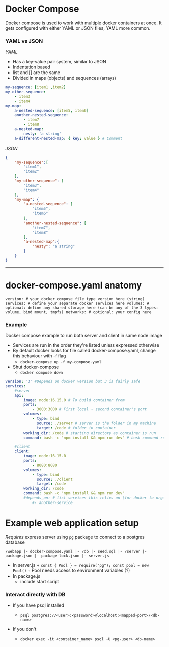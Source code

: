 # Docker Compose
Docker compose is used to work with multiple docker containers at once. It gets configured with either YAML or JSON files, YAML more common. 

### YAML vs JSON

*YAML*
- Has a key-value pair system, similar to JSON
- Indentation based
- list and [] are the same
- Divided in maps (objects) and sequences (arrays)
```yml
my-sequence: [item1 ,item2]
my-other-sequence:
	- item3
	- item4
my-map: 
	a-nested-sequence: [item5, item6]
	another-nested-sequence:
		- item7
		- item8
	a-nested-map:
		nesty: 'a string'
	a-different-nested-map: { key: value } # Comment

```

*JSON*
```json
{
	"my-sequence":[
		"item1",
		"item2"
	],
	"my-other-sequence": [
		"item3",
		"item4"
	],
	"my-map": {
		"a-nested-sequence": [
			"item5",
			"item6"
		],
		"another-nested-sequence": [
			"item7",
			"item8"
		],
		"a-nested-map":{
			"nesty": "a string"
		}
	}
}

```

---

# docker-compose.yaml anatomy

`version: # your docker compose file type version here (string)
services: # define your separate docker services here
volumes: # optional: define any shared storage here (can be any of the 3 types: volume, bind mount, tmpfs)
networks: # optional: your config here`

### Example
Docker compose example to run both server and client in same node image
- Services are run in the order they're listed unless expressed otherwise
- By default docker looks for file called docker-compose.yaml, change this behaviour with -f flag
	+ `docker-compose up -f my-compose.yaml`
- Shut docker-compose
	+ `docker compose down`

```yml
version: '3' #Depends on docker version but 3 is fairly safe
services:
	#server
	api:
		image: node:16.15.0 # To build container from
		ports:
			- 3000:3000 # First local - second container's port
		volumes:
			- type: bind 
			  source: ./server # server is the folder in my machine
			  target: /code # folder in container
		working_dir: /code # starting directory as container is run
		command: bash -c "npm install && npm run dev" # bash command run as container is opened

	#client
	client:
		image: node:16.15.0
		ports:
			- 8080:8080
		volumes:
			- type: bind
			  source: ./client
			  target: /code
		working_dir: /code
		command: bash -c "npm install && npm run dev"
		#depends_on: # list services this relies on (for docker to organise startup)
			#- another-service


```




# Example web application setup
*Requires* express server using `pg` package to connect to a postgres database

`/webapp
    |- docker-compose.yaml
    |- /db
        |- seed.sql
    |- /server
        |- package.json
        |- package-lock.json
        |- server.js
`
- In server.js
		+ `const { Pool } = require("pg");
		   const pool = new Pool()`	
		+ Pool needs access to environment variables (?)
- In package.js
	+ include start script



### Interact directly with DB
- If you have psql installed
	+ `psql postgres://<user>:<password>@localhost:<mapped-port>/<db-name>`

- If you don't
	+ `docker exec -it <container_name> psql -U <pg-user> <db-name>`




